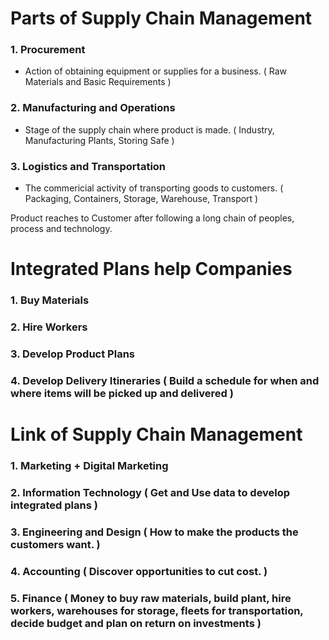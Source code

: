 # Parts of Supply Chain Management

### 1. Procurement 
- Action of obtaining equipment or supplies for a business. ( Raw Materials and Basic Requirements )

### 2. Manufacturing and Operations 
- Stage of the supply chain where product is made. ( Industry, Manufacturing Plants, Storing Safe )

### 3. Logistics and Transportation
- The commericial activity of transporting goods to customers. ( Packaging, Containers, Storage, Warehouse, Transport )

Product reaches to Customer after following a long chain of peoples, process and technology.

# Integrated Plans help Companies

### 1. Buy Materials

### 2. Hire Workers

### 3. Develop Product Plans

### 4. Develop Delivery Itineraries ( Build a schedule for when and where items will be picked up and delivered )

# Link of Supply Chain Management

### 1. Marketing  + Digital Marketing

### 2. Information Technology ( Get and Use data to develop integrated plans )

### 3. Engineering and Design ( How to make the products the customers want. )

### 4. Accounting ( Discover opportunities to cut cost. )

### 5. Finance ( Money to buy raw materials, build plant, hire workers, warehouses for storage, fleets for transportation, decide budget and plan on return on investments ) 
